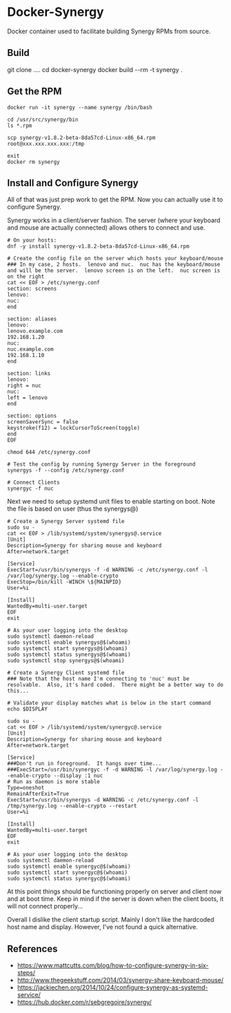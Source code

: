 # Docker-Synergy

Docker container used to facilitate building Synergy RPMs from source.

## Build
git clone .... 
cd docker-synergy
docker build --rm -t synergy .


## Get the RPM 
```
docker run -it synergy --name synergy /bin/bash

cd /usr/src/synergy/bin
ls *.rpm

scp synergy-v1.8.2-beta-8da57cd-Linux-x86_64.rpm root@xxx.xxx.xxx.xxx:/tmp

exit
docker rm synergy

```

## Install and Configure Synergy
All of that was just prep work to get the RPM.  Now you can actually use it to configure Synergy.  

Synergy works in a client/server fashion.  The server (where your keyboard and mouse are actually connected) allows others to connect and use.  

```
# On your hosts: 
dnf -y install synergy-v1.8.2-beta-8da57cd-Linux-x86_64.rpm

# Create the config file on the server which hosts your keyboard/mouse
### In my case, 2 hosts.  lenovo and nuc.  nuc has the keyboard/mouse and will be the server.  lenovo screen is on the left.  nuc screen is on the right
cat << EOF > /etc/synergy.conf
section: screens
lenovo:
nuc:
end

section: aliases
lenovo:
lenovo.example.com
192.168.1.20
nuc:
nuc.example.com
192.168.1.10
end

section: links 
lenovo:
right = nuc 
nuc: 
left = lenovo
end

section: options
screenSaverSync = false
keystroke(f12) = lockCursorToScreen(toggle)
end
EOF

chmod 644 /etc/synergy.conf

# Test the config by running Synergy Server in the foreground
synergys -f --config /etc/synergy.conf

# Connect Clients
synergyc -f nuc
```

Next we need to setup systemd unit files to enable starting on boot.  Note the file is based on user (thus the synergys@)
```
# Create a Synergy Server systemd file
sudo su - 
cat << EOF > /lib/systemd/system/synergys@.service
[Unit]
Description=Synergy for sharing mouse and keyboard
After=network.target

[Service]
ExecStart=/usr/bin/synergys -f -d WARNING -c /etc/synergy.conf -l /var/log/synergy.log --enable-crypto
ExecStop=/bin/kill -WINCH \${MAINPID}
User=%i

[Install]
WantedBy=multi-user.target
EOF
exit

# As your user logging into the desktop
sudo systemctl daemon-reload
sudo systemctl enable synergys@$(whoami)
sudo systemctl start synergys@$(whoami)
sudo systemctl status synergys@$(whoami)
sudo systemctl stop synergys@$(whoami)

# Create a Synergy Client systemd file
### Note that the host name I'm connecting to 'nuc' must be resolvable.  Also, it's hard coded.  There might be a better way to do this...

# Validate your display matches what is below in the start command
echo $DISPLAY

sudo su -
cat << EOF > /lib/systemd/system/synergyc@.service
[Unit]
Description=Synergy for sharing mouse and keyboard
After=network.target

[Service]
###Don't run in foreground.  It hangs over time...
###ExecStart=/usr/bin/synergyc -f -d WARNING -l /var/log/synergy.log --enable-crypto --display :1 nuc 
# Run as daemon is more stable
Type=oneshot
RemainAfterExit=True
ExecStart=/usr/bin/synergys -d WARNING -c /etc/synergy.conf -l /tmp/synergy.log --enable-crypto --restart
User=%i

[Install]
WantedBy=multi-user.target
EOF
exit

# As your user logging into the desktop
sudo systemctl daemon-reload
sudo systemctl enable synergyc@$(whoami)
sudo systemctl start synergyc@$(whoami)
sudo systemctl status synergyc@$(whoami)

```

At this point things should be functioning properly on server and client now and at boot time.  Keep in mind if the server is down when the client boots, it will not connect properly... 

Overall I dislike the client startup script.  Mainly I don't like the hardcoded host name and display.  However, I've not found a quick alternative.

## References
* https://www.mattcutts.com/blog/how-to-configure-synergy-in-six-steps/
* http://www.thegeekstuff.com/2014/03/synergy-share-keyboard-mouse/
* https://jackiechen.org/2014/10/24/configure-synergy-as-systemd-service/
* https://hub.docker.com/r/sebgregoire/synergy/
